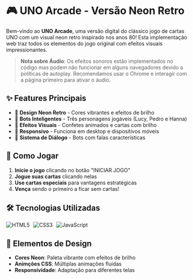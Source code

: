 # 🎮 UNO Arcade - Versão Neon Retro

Bem-vindo ao **UNO Arcade**, uma versão digital do clássico jogo de cartas UNO com um visual neon retro inspirado nos anos 80! Esta implementação web traz todos os elementos do jogo original com efeitos visuais impressionantes.

> **Nota sobre Áudio**: Os efeitos sonoros estão implementados no código mas podem não funcionar em alguns navegadores devido a políticas de autoplay. Recomendamos usar o Chrome e interagir com a página primeiro para ativar o áudio.

## ✨ Features Principais

- 🌈 **Design Neon Retro** - Cores vibrantes e efeitos de brilho
- 🤖 **Bots Inteligentes** - Três personagens jogáveis (Lucy, Pedro e Hanna)
- 🎇 **Efeitos Visuais** - Confetes animados e cartas com brilho
- 📱 **Responsivo** - Funciona em desktop e dispositivos móveis
- 💬 **Sistema de Diálogo** - Bots com falas características

## 🚀 Como Jogar

1. **Inicie o jogo** clicando no botão "INICIAR JOGO"
2. **Jogue suas cartas** clicando nelas
3. **Use cartas especiais** para vantagens estratégicas
4. **Vença** sendo o primeiro a ficar sem cartas!

## 🛠 Tecnologias Utilizadas

<div style="display: flex; gap: 10px; flex-wrap: wrap;">
  <img src="https://img.shields.io/badge/HTML5-E34F26?style=for-the-badge&logo=html5&logoColor=white" alt="HTML5">
  <img src="https://img.shields.io/badge/CSS3-1572B6?style=for-the-badge&logo=css3&logoColor=white" alt="CSS3">
  <img src="https://img.shields.io/badge/JavaScript-F7DF1E?style=for-the-badge&logo=javascript&logoColor=black" alt="JavaScript">
</div>

## 🎨 Elementos de Design

- **Cores Neon**: Paleta vibrante com efeitos de brilho
- **Animções CSS**: Múltiplas animações fluidas
- **Responsividade**: Adaptação para diferentes telas

